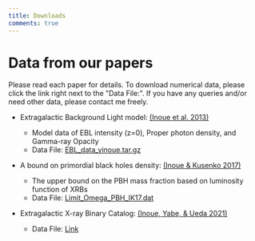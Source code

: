 ```yaml
---
title: Downloads
comments: true
---
```


# Data from our papers
Please read each paper for details. To download numerical data, please click the link right next to the "Data File:". If you have any queries and/or need other data, please contact me freely.

- Extragalactic Background Light model: [(Inoue et al. 2013)](http://adsabs.harvard.edu/abs/2013ApJ...768..197I)
    - Model data of EBL intensity (z=0), Proper photon density, and Gamma-ray Opacity
    - Data File: [EBL_data_yinoue.tar.gz](../files/EBL_data_yinoue.tar.gz)

- A bound on primordial black holes density: [(Inoue & Kusenko 2017)](https://arxiv.org/abs/1705.00791)
    - The upper bound on the PBH mass fraction based on luminosity function of XRBs
    - Data File: [Limit_Omega_PBH_IK17.dat](../files/Limit_Omega_PBH_IK17.dat)

- Extragalactic X-ray Binary Catalog: [(Inoue, Yabe, & Ueda 2021)](https://arxiv.org/abs/xxxxx)
    - Data File: [Link](../exrbcatalog/)
